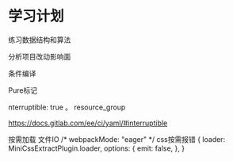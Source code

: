 # 学习计划

练习数据结构和算法

分析项目改动影响面


条件编译

Pure标记



nterruptible: true 。
resource_group

https://docs.gitlab.com/ee/ci/yaml/#interruptible


按需加载
    文件IO
        /* webpackMode: "eager" */
    css按需报错
        {
          loader: MiniCssExtractPlugin.loader,
          options: {
            emit: false,
          },
        }




    






























